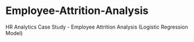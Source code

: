 # Employee-Attrition-Analysis
HR Analytics Case Study - Employee Attrition Analysis (Logistic Regression Model)

